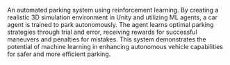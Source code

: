 An automated parking system using reinforcement learning. By creating a realistic 3D simulation environment in Unity and utilizing ML agents, a car agent is trained to park autonomously. The agent learns optimal parking strategies through trial and error, receiving rewards for successful maneuvers and penalties for mistakes. 
This system demonstrates the potential of machine learning in enhancing autonomous vehicle capabilities for safer and more efficient parking.
